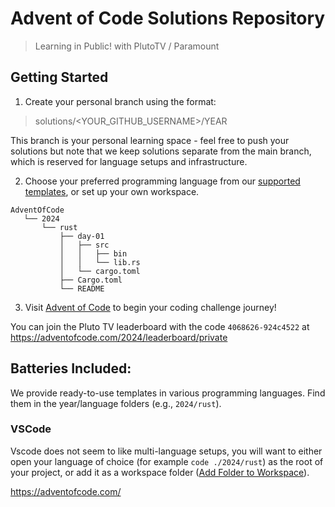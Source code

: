 # Advent of Code Solutions Repository

> Learning in Public! with PlutoTV / Paramount

## Getting Started

1. Create your personal branch using the format:

> solutions/<YOUR_GITHUB_USERNAME>/YEAR

This branch is your personal learning space - feel free to push your solutions but note that we keep solutions separate from the main branch, which is reserved for language setups and infrastructure.

2. Choose your preferred programming language from our [supported templates](#batteries-included), or set up your own workspace.

```
AdventOfCode
   └── 2024
       └── rust
           ├── day-01
           │   ├── src
           │   │   ├── bin
           │   │   └── lib.rs
           │   └── cargo.toml
           ├── Cargo.toml
           └── README
```

3. Visit [Advent of Code](https://adventofcode.com/) to begin your coding challenge journey!

You can join the Pluto TV leaderboard with the code `4068626-924c4522` at https://adventofcode.com/2024/leaderboard/private

## Batteries Included:

We provide ready-to-use templates in various programming languages. Find them in the year/language folders (e.g., `2024/rust`).

### VSCode

Vscode does not seem to like multi-language setups, you will want to either open your language of choice (for example `code ./2024/rust`) as the root of your project, or add it as a workspace folder ([Add Folder to Workspace](https://code.visualstudio.com/docs/editor/multi-root-workspaces#_adding-folders)).

https://adventofcode.com/
